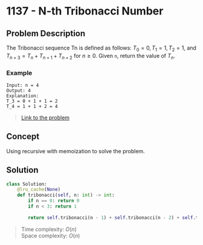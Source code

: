 # 1137 - N-th Tribonacci Number

## Problem Description

The Tribonacci sequence Tn is defined as follows:
$T_0 = 0, T_1 = 1, T_2 = 1,$ and $T_{n+3} = T_n + T_{n+1} + T_{n+2}$ for $n \ge 0$.
Given `n`, return the value of $T_n$.

### Example

```text
Input: n = 4
Output: 4
Explanation:
T_3 = 0 + 1 + 1 = 2
T_4 = 1 + 1 + 2 = 4
```

> [Link to the problem](https://leetcode.com/problems/n-th-tribonacci-number/)

## Concept

Using recursive with memoization to solve the problem.

## Solution

```python
class Solution:
    @lru_cache(None)
    def tribonacci(self, n: int) -> int:
        if n == 0: return 0
        if n < 3: return 1
        
        return self.tribonacci(n - 1) + self.tribonacci(n - 2) + self.tribonacci(n - 3)
```

> Time complexity: $O(n)$ \
> Space complexity: $O(n)$
